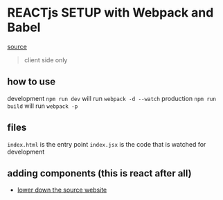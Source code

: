 # REACTjs SETUP with Webpack and Babel
[source](https://www.codementor.io/tamizhvendan/beginner-guide-setup-reactjs-environment-npm-babel-6-webpack-du107r9zr)

> client side only

## how to use
development `npm run dev` will run `webpack -d --watch`
production `npm run build` will run `webpack -p`

## files
`index.html` is the entry point
`index.jsx` is the code that is watched for development

## adding components (this is react after all)
- [lower down the source website](https://www.codementor.io/tamizhvendan/beginner-guide-setup-reactjs-environment-npm-babel-6-webpack-du107r9zr#adding-some-files)